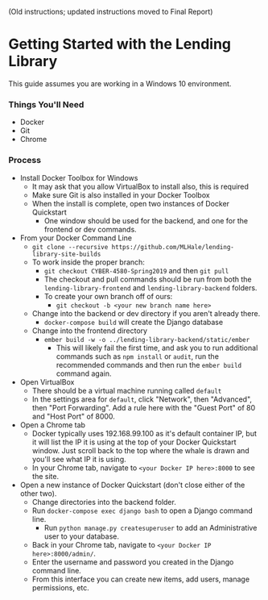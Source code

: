 (Old instructions; updated instructions moved to Final Report)
# Getting Started with the Lending Library

This guide assumes you are working in a Windows 10 environment.

### Things You'll Need
* Docker
* Git
* Chrome

### Process
* Install Docker Toolbox for Windows
  * It may ask that you allow VirtualBox to install also, this is required
  * Make sure Git is also installed in your Docker Toolbox
  * When the install is complete, open two instances of Docker Quickstart
    * One window should be used for the backend, and one for the frontend or dev commands.
* From your Docker Command Line
  * `git clone --recursive https://github.com/MLHale/lending-library-site-builds`
  * To work inside the proper branch:
    * `git checkout CYBER-4580-Spring2019` and then `git pull`
    * The checkout and pull commands should be run from both the `lending-library-frontend` and `lending-library-backend` folders.
    * To create your own branch off of ours:
      * `git checkout -b <your new branch name here>`
  * Change into the backend or dev directory if you aren't already there.
    * `docker-compose build` will create the Django database
  * Change into the frontend directory
    * `ember build -w -o ../lending-library-backend/static/ember`
      * This will likely fail the first time, and ask you to run additional commands such as `npm install` or `audit`, run the recommended commands and then run the `ember build` command again.
* Open VirtualBox
  * There should be a virtual machine running called `default`
  * In the settings area for `default`, click "Network", then "Advanced", then "Port Forwarding". Add a rule here with the "Guest Port" of 80 and "Host Port" of 8000.
* Open a Chrome tab
  * Docker typically uses 192.168.99.100 as it's default container IP, but it will list the IP it is using at the top of your Docker Quickstart window. Just scroll back to the top where the whale is drawn and you'll see what IP it is using.
  * In your Chrome tab, navigate to `<your Docker IP here>:8000` to see the site.
* Open a new instance of Docker Quickstart (don't close either of the other two).
  * Change directories into the backend folder.
  * Run `docker-compose exec django bash` to open a Django command line.
    * Run `python manage.py createsuperuser` to add an Administrative user to your database.
  * Back in your Chrome tab, navigate to `<your Docker IP here>:8000/admin/`.
  * Enter the username and password you created in the Django command line.
  * From this interface you can create new items, add users, manage permissions, etc.
